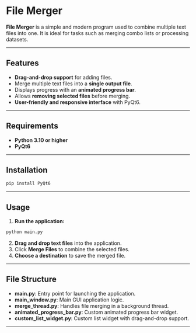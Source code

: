 # File Merger

**File Merger** is a simple and modern program used to combine multiple text files into one. It is ideal for tasks such as merging combo lists or processing datasets.

---

## Features
- **Drag-and-drop support** for adding files.
- Merge multiple text files into a **single output file**.
- Displays progress with an **animated progress bar**.
- Allows **removing selected files** before merging.
- **User-friendly and responsive interface** with PyQt6.

---

## Requirements
- **Python 3.10 or higher**
- **PyQt6**

---

## Installation
```bash
pip install PyQt6
```

---

## Usage
1. **Run the application:**
```bash
python main.py
```
2. **Drag and drop text files** into the application.
3. Click **Merge Files** to combine the selected files.
4. **Choose a destination** to save the merged file.

---

## File Structure
- **main.py**: Entry point for launching the application.
- **main_window.py**: Main GUI application logic.
- **merge_thread.py**: Handles file merging in a background thread.
- **animated_progress_bar.py**: Custom animated progress bar widget.
- **custom_list_widget.py**: Custom list widget with drag-and-drop support.

---


